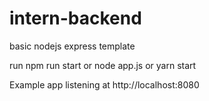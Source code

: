 # intern-backend

basic nodejs express template

run npm run start or node app.js or yarn start

Example app listening at http://localhost:8080
